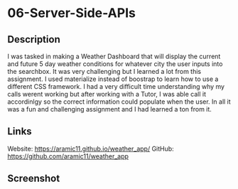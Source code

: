 # 06-Server-Side-APIs

## Description
I was tasked in making a Weather Dashboard that will display the current and future 5 day weather conditions for whatever city the user inputs into the searchbox. It was very challenging but I learned a lot from this assignment. I used materialize instead of boostrap to learn how to use a different CSS framework. I had a very difficult time understanding why my calls werent working but after working with a Tutor, I was able call it accordinlgy so the correct information could populate when the user. In all it was a fun and challenging assignment and I had learned a ton from it.
## Links
Website: https://aramic11.github.io/weather_app/
GitHub: https://github.com/aramic11/weather_app
## Screenshot
